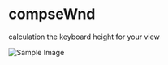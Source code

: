 compseWnd
=========

calculation the keyboard height for your view


![Sample Image](https://github.com/Jinbangzhu/compseWnd/raw/master/sample2.gif "An example implementation")
